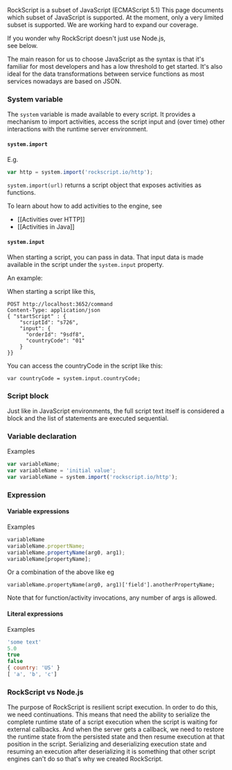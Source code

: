 RockScript is a subset of JavaScript (ECMAScript 5.1)  This page documents 
which subset of JavaScript is supported. At the moment, only a very limited 
subset is supported.  We are working hard to expand our coverage.  

If you wonder why RockScript doesn't just use Node.js,  
<a onclick="scrollOnSamePage('rockscriptvsnodejs')">see below</a>.  

The main reason for us to choose 
JavaScript as the syntax is that it's familiar for most developers and has a low 
threshold to get started.  It's also ideal for the data transformations between 
service functions as most services nowadays are based on JSON. 

### System variable
The `system` variable is made available to every script.  It provides a mechanism to import activities, access the script input and (over time) other interactions with the runtime server environment.

#### `system.import`
E.g.
```javascript
var http = system.import('rockscript.io/http');
```

`system.import(url)` returns a script object that exposes activities as functions.

To learn about how to add activities to the engine, see

 * [[Activities over HTTP]]
 * [[Activities in Java]]

#### `system.input`

When starting a script, you can pass in data.  That input data 
is made available in the script under the `system.input` property.

An example:

When starting a script like this, 
```
POST http://localhost:3652/command 
Content-Type: application/json
{ "startScript" : {
    "scriptId": "s726",
    "input": {
      "orderId": "9sdf8",
      "countryCode": "01" 
    }
}}
```

You can access the countryCode in the script like this:

`var countryCode = system.input.countryCode;`

### Script block

Just like in JavaScript environments, the full script text itself is considered a block and 
the list of statements are executed sequential.

### Variable declaration

Examples
```javascript
var variableName;
var variableName = 'initial value';
var variableName = system.import('rockscript.io/http');
```

### Expression

#### Variable expressions
Examples
```javascript
variableName
variableName.propertName;
variableName.propertyName(arg0, arg1);
variableName[propertyName];
```
Or a combination of the above like eg
```
variableName.propertyName(arg0, arg1)['field'].anotherPropertyName;
```
Note that for function/activity invocations, any number of args is allowed.

#### Literal expressions

Examples

```javascript
'some text'
5.0
true
false
{ country: 'US' }
[ 'a', 'b', 'c']
```

### RockScript vs Node.js

The purpose of RockScript is resilient script execution.  In order to do this, we 
need continuations.  This means that need the ability to serialize the complete 
runtime state of a script execution when the script is waiting for external 
callbacks.  And when the server gets a callback, we need to restore the 
runtime state from the persisted state and then resume execution at that 
position in the script.  Serializing and deserializing execution state 
and resuming an execution after deserializing it is something that other 
script engines can't do so that's why we created RockScript.

